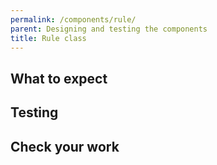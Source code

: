 ```yaml
---
permalink: /components/rule/
parent: Designing and testing the components
title: Rule class
---
```


## What to expect

## Testing

## Check your work
